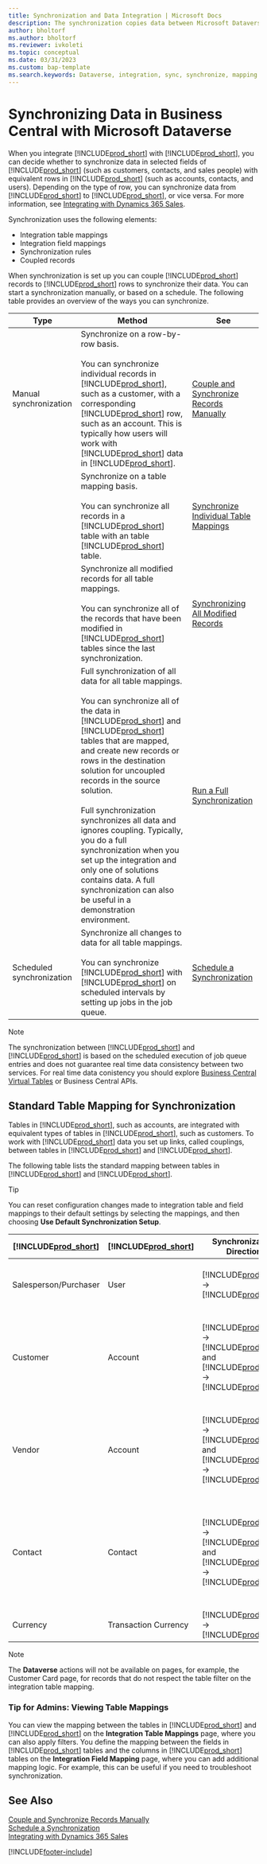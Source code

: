 ```yaml
---
title: Synchronization and Data Integration | Microsoft Docs
description: The synchronization copies data between Microsoft Dataverse tables and Business Central records, and keeps the data in both systems up-to-date.
author: bholtorf
ms.author: bholtorf
ms.reviewer: ivkoleti
ms.topic: conceptual
ms.date: 03/31/2023
ms.custom: bap-template
ms.search.keywords: Dataverse, integration, sync, synchronize, mapping
---
```


# Synchronizing Data in Business Central with Microsoft Dataverse

When you integrate [!INCLUDE[prod_short](includes/cds_long_md.md)] with [!INCLUDE[prod_short](includes/prod_short.md)], you can decide whether to synchronize data in selected fields of [!INCLUDE[prod_short](includes/prod_short.md)] (such as customers, contacts, and sales people) with equivalent rows in [!INCLUDE[prod_short](includes/cds_long_md.md)] (such as accounts, contacts, and users). Depending on the type of row, you can synchronize data from [!INCLUDE[prod_short](includes/cds_long_md.md)] to [!INCLUDE[prod_short](includes/prod_short.md)], or vice versa. For more information, see [Integrating with Dynamics 365 Sales](admin-prepare-dynamics-365-for-sales-for-integration.md).  

Synchronization uses the following elements:

* Integration table mappings
* Integration field mappings
* Synchronization rules
* Coupled records

When synchronization is set up you can couple [!INCLUDE[prod_short](includes/prod_short.md)] records to [!INCLUDE[prod_short](includes/cds_long_md.md)] rows to synchronize their data. You can start a synchronization manually, or based on a schedule. The following table provides an overview of the ways you can synchronize.  

|  Type  |  Method  |  See  |  
|--------|----------|-------|  
|Manual synchronization|Synchronize on a row-by-row basis.<br /><br /> You can synchronize individual records in [!INCLUDE[prod_short](includes/prod_short.md)], such as a customer, with a corresponding [!INCLUDE[prod_short](includes/cds_long_md.md)] row, such as an account. This is typically how users will work with [!INCLUDE[prod_short](includes/cds_long_md.md)] data in [!INCLUDE[prod_short](includes/prod_short.md)].|[Couple and Synchronize Records Manually](admin-manual-synchronization-of-table-mappings.md#synchronize-individual-table-mappings)|  
|  |Synchronize on a table mapping basis.<br /><br /> You can synchronize all records in a [!INCLUDE[prod_short](includes/prod_short.md)] table with an table [!INCLUDE[prod_short](includes/cds_long_md.md)] table.|[Synchronize Individual Table Mappings](admin-manual-synchronization-of-table-mappings.md#synchronize-individual-table-mappings)|  
||Synchronize all modified records for all table mappings.<br /><br /> You can synchronize all of the records that have been modified in [!INCLUDE[prod_short](includes/prod_short.md)] tables since the last synchronization.|[Synchronizing All Modified Records](admin-manual-synchronization-of-table-mappings.md#synchronizing-all-modified-records)|
||Full synchronization of all data for all table mappings.<br /><br /> You can synchronize all of the data in [!INCLUDE[prod_short](includes/prod_short.md)] and [!INCLUDE[prod_short](includes/cds_long_md.md)] tables that are mapped, and create new records or rows in the destination solution for uncoupled records in the source solution.<br /><br /> Full synchronization synchronizes all data and ignores coupling. Typically, you do a full synchronization when you set up the integration and only one of solutions contains data. A full synchronization can also be useful in a demonstration environment.|[Run a Full Synchronization](admin-manual-synchronization-of-table-mappings.md#run-a-full-synchronization)|  
|Scheduled synchronization|Synchronize all changes to data for all table mappings.<br /><br /> You can synchronize [!INCLUDE[prod_short](includes/prod_short.md)] with [!INCLUDE[prod_short](includes/cds_long_md.md)] on scheduled intervals by setting up jobs in the job queue.|[Schedule a Synchronization](admin-scheduled-synchronization-using-the-synchronization-job-queue-entries.md)|  

> [!NOTE]
> The synchronization between [!INCLUDE[prod_short](includes/cds_long_md.md)] and [!INCLUDE[prod_short](includes/prod_short.md)] is based on the scheduled execution of job queue entries and does not guarantee real time data consistency between two services. For real time data conistency you should explore [Business Central Virtual Tables](/dynamics365/business-central/dev-itpro/powerplatform/powerplat-overview) or Business Central APIs.   


## Standard Table Mapping for Synchronization
Tables in [!INCLUDE[prod_short](includes/cds_long_md.md)], such as accounts, are integrated with equivalent types of tables in [!INCLUDE[prod_short](includes/prod_short.md)], such as customers. To work with [!INCLUDE[prod_short](includes/cds_long_md.md)] data you set up links, called couplings, between tables in [!INCLUDE[prod_short](includes/prod_short.md)] and [!INCLUDE[prod_short](includes/cds_long_md.md)].

The following table lists the standard mapping between tables in [!INCLUDE[prod_short](includes/prod_short.md)] and [!INCLUDE[prod_short](includes/cds_long_md.md)].

> [!TIP]
> You can reset configuration changes made to integration table and field mappings to their default settings by selecting the mappings, and then choosing **Use Default Synchronization Setup**.

| [!INCLUDE[prod_short](includes/prod_short.md)] | [!INCLUDE[prod_short](includes/cds_long_md.md)] | Synchronization Direction | Default Filter |
|---------------------------------------------|----------------------------------------------|---------------------------|----------------|
| Salesperson/Purchaser | User | [!INCLUDE[prod_short](includes/cds_long_md.md)] -> [!INCLUDE[prod_short](includes/prod_short.md)] | [!INCLUDE[prod_short](includes/cds_long_md.md)] contact filter: **Status** is **No**, **User Licensed** is **Yes**, Integration user mode is **No** |
| Customer | Account | [!INCLUDE[prod_short](includes/prod_short.md)] -> [!INCLUDE[prod_short](includes/cds_long_md.md)] and [!INCLUDE[prod_short](includes/cds_long_md.md)] -> [!INCLUDE[prod_short](includes/prod_short.md)] | [!INCLUDE[prod_short](includes/cds_long_md.md)] account filter: **Relationship Type** is **Customer** and **Status** is **Active**. [!INCLUDE[prod_short](includes/prod_short.md)] filter: **Blocked** is blank (Customer is not blocked). |
| Vendor | Account | [!INCLUDE[prod_short](includes/prod_short.md)] -> [!INCLUDE[prod_short](includes/cds_long_md.md)] and [!INCLUDE[prod_short](includes/cds_long_md.md)] -> [!INCLUDE[prod_short](includes/prod_short.md)] | [!INCLUDE[prod_short](includes/cds_long_md.md)] account filter: **Relationship Type** is **Vendor** and **Status** is **Active**. [!INCLUDE[prod_short](includes/prod_short.md)] filter: **Blocked** is blank (Vendor is not blocked). |
| Contact | Contact | [!INCLUDE[prod_short](includes/prod_short.md)] -> [!INCLUDE[prod_short](includes/cds_long_md.md)] and [!INCLUDE[prod_short](includes/cds_long_md.md)] -> [!INCLUDE[prod_short](includes/prod_short.md)] | [!INCLUDE[prod_short](includes/prod_short.md)] contact filter: **Type** is **Person** and the contact is assigned to a company. [!INCLUDE[prod_short](includes/cds_long_md.md)] contact filter: The contact is assigned to a company and the parent customer type is **Customer**. |
| Currency | Transaction Currency | [!INCLUDE[prod_short](includes/prod_short.md)] -> [!INCLUDE[prod_short](includes/cds_long_md.md)] |  |

> [!NOTE]
> The **Dataverse** actions will not be available on pages, for example, the Customer Card page, for records that do not respect the table filter on the integration table mapping.

### Tip for Admins: Viewing Table Mappings
You can view the mapping between the tables in [!INCLUDE[prod_short](includes/cds_long_md.md)] and [!INCLUDE[prod_short](includes/prod_short.md)] on the **Integration Table Mappings** page, where you can also apply filters. You define the mapping between the fields in [!INCLUDE[prod_short](includes/prod_short.md)] tables and the columns in [!INCLUDE[prod_short](includes/cds_long_md.md)] tables on the **Integration Field Mapping** page, where you can add additional mapping logic. For example, this can be useful if you need to troubleshoot synchronization.

## See Also  
[Couple and Synchronize Records Manually](admin-how-to-couple-and-synchronize-records-manually.md)   
[Schedule a Synchronization](admin-scheduled-synchronization-using-the-synchronization-job-queue-entries.md)   
[Integrating with Dynamics 365 Sales](admin-prepare-dynamics-365-for-sales-for-integration.md)


[!INCLUDE[footer-include](includes/footer-banner.md)]
